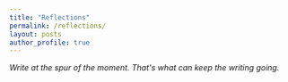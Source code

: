 ```yaml
---
title: "Reflections"
permalink: /reflections/
layout: posts
author_profile: true
---
```


*Write at the spur of the moment. That's what can keep the writing going.*
